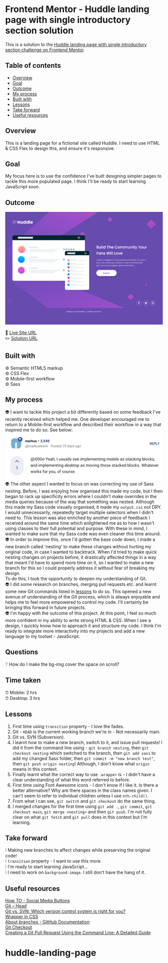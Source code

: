 # Frontend Mentor - Huddle landing page with single introductory section solution

This is a solution to the [Huddle landing page with single introductory section challenge on Frontend Mentor](https://www.frontendmentor.io/challenges/huddle-landing-page-with-a-single-introductory-section-B_2Wvxgi0).

## Table of contents

- [Overview](#overview)
- [Goal](#goal)
- [Outcome](#outcome)
- [My process](#my-process)
- [Built with](#built-with)
- [Lessons](#lessons)
- [Take forward](#take-forward)
- [Useful resources](#useful-resources)

## Overview

This is a landing page for a fictional site called Huddle. I need to use HTML & CSS Flex to design this, and ensure it's responsive.

## Goal

My focus here is to use the confidence I've built designing simpler pages to tackle this more populated page. I think I'll be ready to start learning JavaScript soon.

## Outcome

![](./images/huddle-landing-desktop.png)

:jigsaw: [Live Site URL](https://www.frontendmentor.io/profile/i000o)  
:pencil2: [Solution URL](https://www.frontendmentor.io/solutions/huddle-landing-page-with-sass-HqQ0AvxHhW)

## Built with

:gear: Semantic HTML5 markup  
:gear: CSS Flex  
:gear: Mobile-first workflow  
:gear: Sass

## My process

:alien: I want to tackle this project a bit differently based on some feedback I've recently received which helped me. One developer encouraged me to return to a Mobile-first workflow and described their workflow in a way that inspired me to do so. See below:  
![](images/mobile-first-stacking.png)  
:alien: The other aspect I wanted to focus on was correcting my use of Sass nesting. Before, I was enjoying how organised this made my code, but I then began to rack up specificity errors where I couldn't make overrides in the media queries because of the way that something was nested. Although this made my Sass code visually organised, it made my `output.css` not DRY. I would unnecessarily, repeatedly target multiple selectors when I didn't need to. This lesson was also enriched by another piece of feedback I received around the same time which enlightened me as to how I wasn't using classes to their full potential and purpose. With these in mind, I wanted to make sure that my Sass code was even cleaner this time around.  
:alien: In order to improve this, once I'd gotten the base code down, I made a new branch called 'nesting' to make these changes without hurting my original code, in case I wanted to backtrack. When I'd tried to make quick nesting changes on projects before, it drastically affected things in a way that meant I'd have to spend more time on it, so I wanted to make a new branch for this so I could properly address it without fear of breaking my design.  
To do this, I took the opportunity to deepen my understanding of Git.  
:alien: I did some research on branches, merging pull requests etc. and learnt some new Git commands listed in [lessons](#lessons) to do so. This opened a new avenue of understanding of the Git process, which is always enjoyable and helps me to feel more empowered to control my code. I'll certainly be bringing this forward in future projects.  
:alien: I'm happy with the outcome of this project. At this point, I feel so much more confident in my ability to write strong HTML & CSS. When I see a design, I quickly know how to approach it and structure my code. I think I'm ready to integrate more interactivity into my projects and add a new language to my toolset - JavaScript.

## Questions

:grey_question: How do I make the bg-img cover the space on scroll?

## Time taken

:alarm_clock: Mobile: 2 hrs  
:alarm_clock: Desktop: 3 hrs

## Lessons

1. First time using `transition` property - I love the fades.
2. Git - `HEAD` is the current working branch we're in - Not necessarily main.
3. Git vs. SVN (Subversion).
4. I learnt how to make a new branch, switch to it, and issue pull requests! I did it from the command line using - `git branch nesting`, then `git checkout nesting` which switched to the branch, then `git add sass` to add my changed Sass folder, then `git commit -m "new branch test"`, then `git push origin nesting`! Although, I don't know what `origin` means in this context.
5. Finally learnt what the correct way to use `.wrapper` is - I didn't have a clear understanding of what this word referred to before.
6. First time using Font Awesome icons - I don't know if I like it. Is there a better alternative? Why are there spaces in the class names given. I can't seem to refer to individual children unless I use `nth-child()`.
7. From what I can see, `git switch` and `git checkout` do the same thing.
8. I merged changes for the first time using `git add .`, `git commit`, `git checkout main`, `git merge <nesting>` and then `git push`. I'm not fully clear on what `git fetch` and `git pull` does in this context but I'm learning.

## Take forward

:grey_exclamation: Making new branches to affect changes while preserving the original code!  
:grey_exclamation: `transition` property - I want to use this more.  
:grey_exclamation: I'm ready to start learning JavaScript...  
:grey_exclamation: I need to work on `background-image`. I still don't have the hang of it.

## Useful resources

[How TO - Social Media Buttons](https://www.w3schools.com/howto/howto_css_social_media_buttons.asp)  
[Git – Head](https://www.geeksforgeeks.org/git-head/)  
[Git vs. SVN: Which version control system is right for you?](https://nulab.com/learn/software-development/git-vs-svn-version-control-system/#:~:text=SVN%20workflow&text=It%20only%20includes%20tested%2C%20unbroken,and%20development%20in%20the%20branch.)  
[Wrapper in CSS](https://www.geeksforgeeks.org/wrapper-in-css/)  
[About branches - GitHub Documentation](https://docs.github.com/en/pull-requests/collaborating-with-pull-requests/proposing-changes-to-your-work-with-pull-requests/about-branches)  
[Git Checkout](https://www.atlassian.com/git/tutorials/using-branches/git-checkout#:~:text=The%20git%20checkout%20command%20lets,new%20commits%20on%20that%20branch.)  
[Creating a Git Pull Request Using the Command Line: A Detailed Guide](https://medium.com/@ravipatel.it/creating-a-git-pull-request-using-the-command-line-a-detailed-guide-4ef1ea017fe2)

# huddle-landing-page
